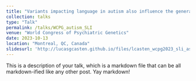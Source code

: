 ```yaml
---
title: "Variants impacting language in autism also influence the general population"
collection: talks
type: "Talk"
permalink: /talks/WCPG_autism_SLI
venue: "World Congress of Psychiatric Genetics"
date: 2023-10-13
location: "Montreal, QC, Canada"
slidesurl: 'http://lucasgcasten.github.io/files/lcasten_wcpg2023_sli_asd_talk_public.pdf'
---
```


This is a description of your talk, which is a markdown file that can be all markdown-ified like any other post. Yay markdown!
